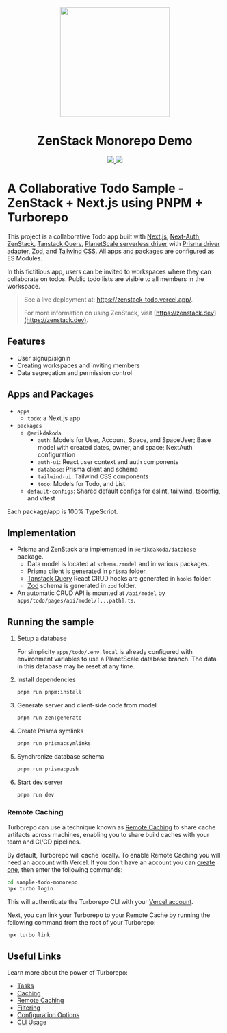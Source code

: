 <div align="center">
    <img src="https://github.com/zenstackhq/sample-todo-sveltekit/assets/16688722/df13f0ee-1d56-4a13-9a55-39e8779c6d9f" height="256">
    <h1>ZenStack Monorepo Demo</h1>
    <a href="https://twitter.com/intent/tweet?text=Wow%20%40zenstackhq">
        <img src="https://img.shields.io/twitter/url?style=social&url=https%3A%2F%2Fgithub.com%2Fzenstackhq%2Fzenstack">
    </a>
    <a href="https://discord.gg/6HhebQynfz">
        <img src="https://img.shields.io/discord/1035538056146595961">
    </a>
</div>

# A Collaborative Todo Sample - ZenStack + Next.js using PNPM + Turborepo

This project is a collaborative Todo app built with [Next.js](https://nextjs.org), [Next-Auth](nextauth.org), [ZenStack](https://zenstack.dev), [Tanstack Query](https://tanstack.com/query/latest/docs/framework/react), [PlanetScale serverless driver](https://www.npmjs.com/package/@planetscale/database) with [Prisma driver adapter](https://www.npmjs.com/package/@prisma/adapter-planetscale), [Zod](https://zod.dev/), and [Tailwind CSS](https://tailwindcss.com). All apps and packages are configured as ES Modules.

In this fictitious app, users can be invited to workspaces where they can collaborate on todos. Public todo lists are visible to all members in the workspace.

> See a live deployment at: https://zenstack-todo.vercel.app/.
>
> For more information on using ZenStack, visit [https://zenstack.dev](https://zenstack.dev).

## Features

- User signup/signin
- Creating workspaces and inviting members
- Data segregation and permission control

## Apps and Packages

- `apps`
  - `todo`: a Next.js app
- `packages`
  - `@erikdakoda`
    - `auth`: Models for User, Account, Space, and SpaceUser; Base model with created dates, owner, and space; NextAuth configuration
    - `auth-ui`: React user context and auth components
    - `database`: Prisma client and schema
    - `tailwind-ui`: Tailwind CSS components
    - `todo`: Models for Todo, and List
  - `default-configs`: Shared default configs for eslint, tailwind, tsconfig, and vitest

Each package/app is 100% TypeScript.

## Implementation

- Prisma and ZenStack are implemented in `@erikdakoda/database` package.
  - Data model is located at `schema.zmodel` and in various packages.
  - Prisma client is generated in `prisma` folder.
  - [Tanstack Query](https://tanstack.com/query/latest/docs/framework/react) React CRUD hooks are generated in `hooks` folder.
  - [Zod](https://zod.dev/) schema is generated in `zod` folder.
- An automatic CRUD API is mounted at `/api/model` by `apps/todo/pages/api/model/[...path].ts`.

## Running the sample

1. Setup a database

   For simplicity `apps/todo/.env.local` is already configured with environment variables to use a PlanetScale database branch. The data in this database may be reset at any time.

2. Install dependencies

   ```bash
   pnpm run pnpm:install
   ```

3. Generate server and client-side code from model

   ```bash
   pnpm run zen:generate
   ```

4. Create Prisma symlinks

   ```bash
   pnpm run prisma:symlinks
   ```

5. Synchronize database schema

   ```bash
   pnpm run prisma:push
   ```

6. Start dev server

   ```bash
   pnpm run dev
   ```

### Remote Caching

Turborepo can use a technique known as [Remote Caching](https://turbo.build/repo/docs/core-concepts/remote-caching) to share cache artifacts across machines, enabling you to share build caches with your team and CI/CD pipelines.

By default, Turborepo will cache locally. To enable Remote Caching you will need an account with Vercel. If you don't have an account you can [create one](https://vercel.com/signup), then enter the following commands:

```bash
cd sample-todo-monorepo
npx turbo login
```

This will authenticate the Turborepo CLI with your [Vercel account](https://vercel.com/docs/concepts/personal-accounts/overview).

Next, you can link your Turborepo to your Remote Cache by running the following command from the root of your Turborepo:

```bash
npx turbo link
```

## Useful Links

Learn more about the power of Turborepo:

- [Tasks](https://turbo.build/repo/docs/core-concepts/monorepos/running-tasks)
- [Caching](https://turbo.build/repo/docs/core-concepts/caching)
- [Remote Caching](https://turbo.build/repo/docs/core-concepts/remote-caching)
- [Filtering](https://turbo.build/repo/docs/core-concepts/monorepos/filtering)
- [Configuration Options](https://turbo.build/repo/docs/reference/configuration)
- [CLI Usage](https://turbo.build/repo/docs/reference/command-line-reference)
